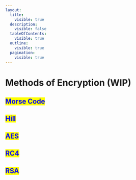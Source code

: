 ```yaml
---
layout:
  title:
    visible: true
  description:
    visible: false
  tableOfContents:
    visible: true
  outline:
    visible: true
  pagination:
    visible: true
---
```


# Methods of Encryption (WIP)

## <mark style="color:blue;">**Morse Code**</mark>



## <mark style="color:blue;">Hill</mark>



## <mark style="color:blue;">AES</mark>



## <mark style="color:blue;">RC4</mark>



## <mark style="color:blue;">RSA</mark>

